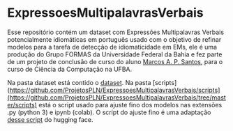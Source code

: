 # ExpressoesMultipalavrasVerbais

Esse repositório contém um dataset com Expressões Multipalavras Verbais potencialmente idiomáticas em português usado com o objetivo de refinar modelos para a tarefa de detecção de idiomaticidade em EMs, ele é uma produção do Grupo FORMAS da Universidade Federal da Bahia e fez parte de um projeto de conclusão de curso do aluno [Marcos A. P. Santos](mailto:mdrick19@gmail.com), para o curso de Ciência da Computação na UFBA.

Na pasta dataset está contido o [dataset](https://github.com/ProjetosPLN/ExpressoesMultipalavrasVerbais/tree/master/dataset). Na pasta [scripts](https://github.com/ProjetosPLN/ExpressoesMultipalavrasVerbais/scripts](https://github.com/ProjetosPLN/ExpressoesMultipalavrasVerbais/tree/master/scripts) está o script usado para ajuste fino dos modelos nas extensões .py (python 3) e ipynb (colab). O script do ajuste fino é uma adaptação [desse script](https://github.com/huggingface/transformers/blob/62ba3b6b43975e759851336b566852252be00669/examples/pytorch/text-classification/run_glue.py) do hugging face.
